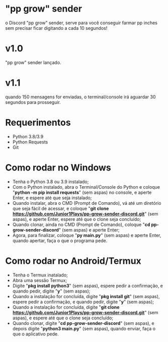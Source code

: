# "pp grow" sender
o Discord "pp grow" sender, serve para você conseguir farmar pp inches sem precisar ficar digitando a cada 10 segundos!

# v1.0
"pp grow" sender lançado.

# v1.1
quando 150 mensagens for enviadas, o terminal/console irá aguardar 30 segundos para prosseguir.

# Requerimentos
- Python 3.8/3.9
- Python Requests
- Git

# Como rodar no Windows

- Tenha o Python 3.8 ou 3.9 instalado;
- Com o Python instalado, abra o Terminal/Console do Python e coloque "**python -m pip install requests**" (sem aspas) no console, e aperte Enter, e espere até que seja instalado;
- Quando instalar, abra o CMD (Prompt de Comando), vá até um diretório que seja fácil de acessar, e coloque "**git clone https://github.com/Junior1Plays/pp-grow-sender-discord.git**" (sem aspas), e aperte Enter, espere até que o clone seja concluído;
- Quando clonar, ainda no CMD (Prompt de Comando), coloque "**cd pp-grow-sender-discord**" (sem aspas) e aperte Enter;
- Agora, para finalizar, coloque "**py main.py**" (sem aspas) e aperte Enter, quando apertar, faça o que o programa pede.

# Como rodar no Android/Termux

- Tenha o Termux inatalado;
- Abra uma sessão Termux;
- Digite "**pkg install python3**" (sem aspas), espere pedir a confirmação, e quando pedir, digite "**y**" (sem aspas);
- Quando a instalação for concluída, digite "**pkg install git**" (sem aspas), espere pedir a confirmação, e quando pedir, digite "**y**" (sem aspas);
- Quando a instalação for concluída, digite "**git clone https://github.com/Junior1Plays/pp-grow-sender-discord.git**" (sem aspas), e espere até que o clone seja concluído;
- Quando clonar, digite "**cd pp-grow-sender-discord**" (sem aspas), e depois digite "**python3 main.py**" (sem aspas), quando enviar, faça o que o aplicativo pede.
